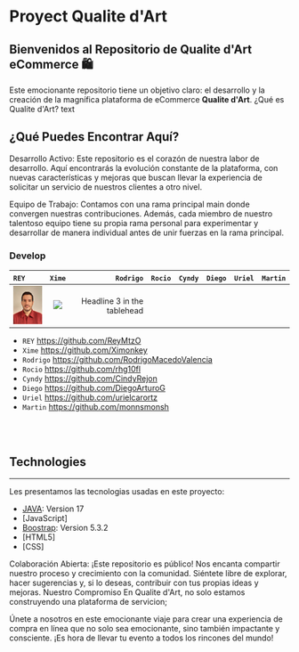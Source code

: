 # **Proyect Qualite d'Art**
## Bienvenidos al Repositorio de Qualite d'Art eCommerce 🛍️


Este emocionante repositorio tiene un objetivo claro: el desarrollo y la creación de la magnífica plataforma de eCommerce **Qualite d'Art**. 
¿Qué es Qualite d'Art? text

## ¿Qué Puedes Encontrar Aquí?
Desarrollo Activo: Este repositorio es el corazón de nuestra labor de desarrollo. Aquí encontrarás la evolución constante de la plataforma, con nuevas características y mejoras que buscan llevar la experiencia de solicitar un servicio de nuestros clientes a otro nivel.

Equipo de Trabajo: Contamos con una rama principal main donde convergen nuestras contribuciones. Además, cada miembro de nuestro talentoso equipo tiene su propia rama personal para experimentar y desarrollar de manera individual antes de unir fuerzas en la rama principal.


### Develop 
| `REY` | `Xime` | `Rodrigo` | `Rocio` | `Cyndy` | `Diego` | `Uriel` | `Martin` |
|:--------------|:-------------:|--------------:|--------------:|--------------:|--------------:|--------------:|--------------:|
|<img src="/Devocados/AboutUs-devocados/assets/REY.png" width="80"/>| <img src="/Devocados/AboutUs-devocados/assets/Ximena Muñoz.jpgg" width="80"/>| Headline 3 in the tablehead |


- `REY` https://github.com/ReyMtzO
- `Xime` https://github.com/Ximonkey
- `Rodrigo` https://github.com/RodrigoMacedoValencia
- `Rocio` https://github.com/rhg10fl
- `Cyndy` https://github.com/CindyRejon
- `Diego` https://github.com/DiegoArturoG
- `Uriel` https://github.com/urielcarortz
- `Martin` https://github.com/monnsmonsh
```sh

  
```

## Technologies
***
Les presentamos las tecnologias usadas en este proyecto:
* [JAVA](https://www.oracle.com/java/technologies/javase/jdk17-archive-downloads.html): Version 17 
* [JavaScript]
* [Boostrap](https://getbootstrap.com/docs/5.3/getting-started/introduction/): Version 5.3.2 
* [HTML5]
* [CSS]

Colaboración Abierta: ¡Este repositorio es público! Nos encanta compartir nuestro proceso y crecimiento con la comunidad. Siéntete libre de explorar, hacer sugerencias y, si lo deseas, contribuir con tus propias ideas y mejoras.
Nuestro Compromiso
En Qualite d'Art, no solo estamos construyendo una plataforma de servicion; 


Únete a nosotros en este emocionante viaje para crear una experiencia de compra en línea que no solo sea emocionante, sino también impactante y consciente. ¡Es hora de llevar  tu evento a todos los rincones del mundo!
